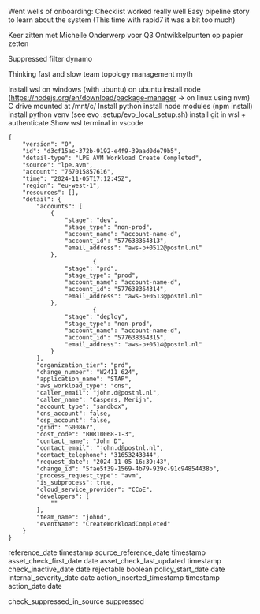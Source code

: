 
Went wells of onboarding:
Checklist worked really well
Easy pipeline story to learn about the system (This time with rapid7 it was a bit too much)

Keer zitten met Michelle
Onderwerp voor Q3
Ontwikkelpunten op papier zetten

Suppressed filter dynamo







Thinking fast and slow
team topology
management myth


Install wsl on windows (with ubuntu)
on ubuntu install node (https://nodejs.org/en/download/package-manager -> on linux using nvm)
C drive mounted at /mnt/c/
Install python
install node modules (npm install)
install python venv (see evo .setup/evo_local_setup.sh)
install git in wsl + authenticate
Show wsl terminal in vscode


```
{
    "version": "0",
    "id": "d3cf15ac-372b-9192-e4f9-39aad0de79b5",
    "detail-type": "LPE AVM Workload Create Completed",
    "source": "lpe.avm",
    "account": "767015857616",
    "time": "2024-11-05T17:12:45Z",
    "region": "eu-west-1",
    "resources": [],
    "detail": {
        "accounts": [
            {
                "stage": "dev",
                "stage_type": "non-prod",
                "account_name": "account-name-d",
                "account_id": "577638364313",
                "email_address": "aws-p+0512@postnl.nl"
            },
                        {
                "stage": "prd",
                "stage_type": "prod",
                "account_name": "account-name-d",
                "account_id": "577638364314",
                "email_address": "aws-p+0513@postnl.nl"
            },
                        {
                "stage": "deploy",
                "stage_type": "non-prod",
                "account_name": "account-name-d",
                "account_id": "577638364315",
                "email_address": "aws-p+0514@postnl.nl"
            }
        ],
        "organization_tier": "prd",
        "change_number": "W2411 624",
        "application_name": "STAP",
        "aws_workload_type": "cns",
        "caller_email": "john.d@postnl.nl",
        "caller_name": "Caspers, Merijn",
        "account_type": "sandbox",
        "cns_account": false,
        "csp_account": false,
        "grid": "G00867",
        "cost_code": "BHR10068-1-3",
        "contact_name": "John D",
        "contact_email": "john.d@postnl.nl",
        "contact_telephone": "31653243844",
        "request_date": "2024-11-05 16:39:43",
        "change_id": "5fae5f39-1569-4b79-929c-91c94854438b",
        "process_request_type": "avm",
        "is_subprocess": true,
        "cloud_service_provider": "CCoE",
        "developers": [
            ""
        ],
        "team_name": "johnd",
        "eventName": "CreateWorkloadCompleted"
    }
}
```



reference_date timestamp
source_reference_date timestamp
asset_check_first_date date
asset_check_last_updated timestamp
check_inactive_date date
rejectable boolean
policy_start_date date
internal_severity_date date
action_inserted_timestamp timestamp
action_date date



check_suppressed_in_source
suppressed